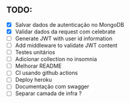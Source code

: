 ## TODO:

- [x] Salvar dados de autenticação no MongoDB
- [x] Validar dados da request com celebrate
- [ ] Generate JWT with user id information
- [ ] Add middleware to validate JWT content
- [ ] Testes unitários
- [ ] Adicionar collection no insomnia
- [ ] Melhorar README
- [ ] CI usando github actions
- [ ] Deploy heroku
- [ ] Documentação com swagger
- [ ] Separar camada de infra ?
